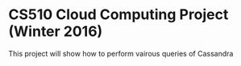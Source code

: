 # CS510 Cloud Computing Project (Winter 2016)

This project will show how to perform vairous queries of Cassandra
